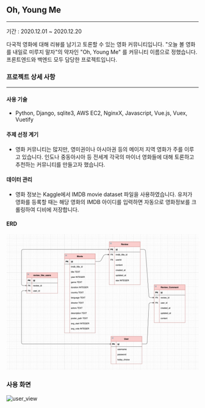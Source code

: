 ## Oh, Young Me
---
기간 : 2020.12.01 ~ 2020.12.20

다국적 영화에 대해 리뷰를 남기고 토론할 수 있는 영화 커뮤니티입니다. "오늘 볼 영화를 내일로 미루지 말자"의 약자인 "Oh, Young Me" 를 커뮤니티 이름으로 정했습니다. 프론트엔드와 백엔드 모두 담당한 프로젝트입니다.



### 프로젝트 상세 사항
---

#### 사용 기술
- Python, Django, sqlite3, AWS EC2, NginxX, Javascript, Vue.js, Vuex, Vuetify


#### 주제 선정 계기
- 영화 커뮤니티는 많지만, 영미권이나 아시아권 등의 메이저 지역 영화가 주를 이루고 있습니다.  인도나 중동아시아 등 전세계 각국의 마이너 영화들에 대해 토론하고 추천하는 커뮤니티를 만들고자 했습니다.


#### 데이터 관리
- 영화 정보는 Kaggle에서 IMDB movie dataset 파일을 사용하였습니다. 유저가 영화를 등록할 때는 해당 영화의 IMDB 아이디를 입력하면 자동으로 영화정보를 크롤링하여 디비에 저장합니다.



#### ERD

![erd](README.assets/movie_erd.jpg)


### 사용 화면

![user_view](README.assets/userview.gif)


